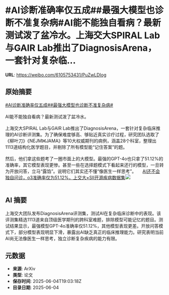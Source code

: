 # #AI诊断准确率仅五成##最强大模型也诊断不准复杂病#AI能不能独自看病？最新测试泼了盆冷水。上海交大SPIRAL Lab与GAIR Lab推出了DiagnosisArena，一套针对复杂临...

**URL**: https://weibo.com/6105753431/PuZwLDIog

## 原始摘要

<a href="https://m.weibo.cn/search?containerid=231522type%3D1%26t%3D10%26q%3D%23AI%E8%AF%8A%E6%96%AD%E5%87%86%E7%A1%AE%E7%8E%87%E4%BB%85%E4%BA%94%E6%88%90%23&amp;extparam=%23AI%E8%AF%8A%E6%96%AD%E5%87%86%E7%A1%AE%E7%8E%87%E4%BB%85%E4%BA%94%E6%88%90%23" data-hide=""><span class="surl-text">#AI诊断准确率仅五成#</span></a><a href="https://m.weibo.cn/search?containerid=231522type%3D1%26t%3D10%26q%3D%23%E6%9C%80%E5%BC%BA%E5%A4%A7%E6%A8%A1%E5%9E%8B%E4%B9%9F%E8%AF%8A%E6%96%AD%E4%B8%8D%E5%87%86%E5%A4%8D%E6%9D%82%E7%97%85%23&amp;extparam=%23%E6%9C%80%E5%BC%BA%E5%A4%A7%E6%A8%A1%E5%9E%8B%E4%B9%9F%E8%AF%8A%E6%96%AD%E4%B8%8D%E5%87%86%E5%A4%8D%E6%9D%82%E7%97%85%23" data-hide=""><span class="surl-text">#最强大模型也诊断不准复杂病#</span></a><br><br>AI能不能独自看病？最新测试泼了盆冷水。<br><br>上海交大SPIRAL Lab与GAIR Lab推出了DiagnosisArena，一套针对复杂临床推理的AI诊断评测集。为了确保难度够高、够贴近真实诊疗过程，研究团队选取了《柳叶刀》《NEJM》《JAMA》等10大权威期刊的病例，涵盖28个科室，整理出1113道结构化医学题目，并剔除了所有模型能“记住答案”的题。<br><br>然后，他们拿这些题考了一圈市面上的大模型。最强的GPT-4o也只拿了51.12%的准确率，其它模型表现更惨。甚至一些在选择题模式下看起来还行的模型，一旦转为开放问答，立马“露馅”。说明它们其实还不懂“像医生一样思考”。 <a href="https://weibo.com/ttarticle/p/show?id=2309405173863561691156" data-hide=""><span class="url-icon"><img style="width: 1rem;height: 1rem" src="https://h5.sinaimg.cn/upload/2015/09/25/3/timeline_card_small_article_default.png" referrerpolicy="no-referrer"></span><span class="surl-text">AI还不会独自问诊，o3准确率仅为51.12%，上交大×SII开源疾病数据集</span></a><img style="" src="https://tvax1.sinaimg.cn/large/006Fd7o3gy1i23f2tzhw2j30m90cjwg1.jpg" referrerpolicy="no-referrer"><br><br>

## AI 摘要

上海交大团队发布DiagnosisArena评测集，测试AI在复杂临床诊断中的表现。该评测集精选1113道来自顶级医学期刊的跨科室难题，排除模型可能记忆的题目。测试结果显示，最强模型GPT-4o准确率仅51.12%，其他模型表现更差。开放问答模式下，部分模型表现明显下滑，暴露出AI缺乏真正的临床推理能力。研究表明当前AI尚无法像医生一样思考，独立诊断复杂疾病的能力有限。

## 元数据

- **来源**: ArXiv
- **类型**: 论文
- **保存时间**: 2025-06-04T19:03:18Z
- **目录日期**: 2025-06-04
